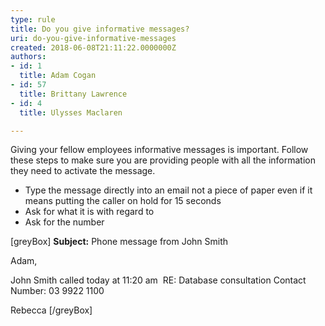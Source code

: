 ```yaml
---
type: rule
title: Do you give informative messages?
uri: do-you-give-informative-messages
created: 2018-06-08T21:11:22.0000000Z
authors:
- id: 1
  title: Adam Cogan
- id: 57
  title: Brittany Lawrence
- id: 4
  title: Ulysses Maclaren

---
```


Giving your fellow employees informative messages is important. Follow these steps to make sure you are providing people with all the information they need to activate the message.

- Type the message directly into an email not a piece of paper even if it means putting the caller on hold for 15 seconds
- Ask for what it is with regard to
- Ask for the number

 
[greyBox]
  **Subject:**  Phone message from John Smith

Adam,

John Smith called today at 11:20 am 
RE: Database consultation
Contact Number: 03 9922 1100

Rebecca 
[/greyBox]

